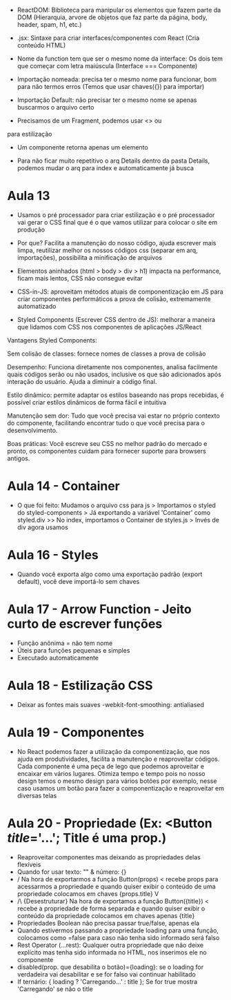 - ReactDOM: Biblioteca para manipular os elementos que fazem parte da DOM (Hierarquia, arvore de objetos que faz parte da página, body, header, spam, h1, etc.)

- .jsx: Sintaxe para criar interfaces/componentes com React (Cria conteúdo HTML)

- Nome da function tem que ser o mesmo nome da interface: Os dois tem que começar com letra maiúscula (Interface === Componente)

- Importação nomeada: precisa ter o mesmo nome para funcionar, bom para não termos erros (Temos que usar chaves({}) para importar)
- Importação Default: não precisar ter o mesmo nome se apenas buscarmos o arquivo certo

- Precisamos de um Fragment, podemos usar <> ou
<div> para estilização

- Um componente retorna apenas um elemento

- Para não ficar muito repetitivo o arq Details dentro da pasta Details, podemos mudar o arq para index e automaticamente já busca

# Aula 13
- Usamos o pré processador para criar estilização e o pré processador vai gerar o CSS final que é o que vamos utilizar para colocar o site em produção

- Por que? Facilita a manutenção do nosso código, ajuda escrever mais limpa, reutilizar melhor os nossos códigos css (separar em arq, importações), possibilita a minificação de arquivos

- Elementos aninhados (html > body > div > h1) impacta na performance, ficam mais lentos, CSS não consegue evitar

- CSS-in-JS: aproveitam métodos atuais de componentização em JS para criar componentes performáticos a prova de colisão, extremamente automatizado

- Styled Components (Escrever CSS dentro de JS): melhorar a maneira que lidamos com CSS nos componentes de aplicações JS/React

Vantagens Styled Components:

Sem colisão de classes: fornece nomes de classes a prova de colisão

Desempenho: Funciona diretamente nos componentes, analisa facilmente quais códigos serão ou não usados, inclusive os que são adicionados após interação do usuário. Ajuda a diminuir a código final.

Estilo dinâmico: permite adaptar os estilos baseando nas props recebidas, é possível criar estilos dinâmicos de forma fácil e intuitiva

Manutenção sem dor: Tudo que você precisa vai estar no próprio contexto do componente, facilitando encontrar tudo o que você precisa para o desenvolvimento.

Boas práticas: Você escreve seu CSS no melhor padrão do mercado e pronto, os componentes cuidam para fornecer suporte para browsers antigos.

# Aula 14 - Container
- O que foi feito: Mudamos o arquivo css para js > Importamos o styled do styled-components > Já exportando a variável 'Container' como styled.div >> No index, importamos o Container de styles.js > Invés de div agora usamos <Container>

# Aula 16 - Styles
- Quando você exporta algo como uma exportação padrão (export default), você deve importá-lo sem chaves

# Aula 17 - Arrow Function - Jeito curto de escrever funções
- Função anônima = não tem nome
- Úteis para funções pequenas e simples
- Executado automaticamente

# Aula 18 - Estilização CSS
- Deixar as fontes mais suaves -webkit-font-smoothing: antialiased

# Aula 19 - Componentes
- No React podemos fazer a utilização da componentização, que nos ajuda em produtividades, facilita a manutenção e reaproveitar códigos. Cada componente é uma peça de lego que podemos aproveitar e encaixar em vários lugares. Otimiza tempo e tempo pois no nosso design temos o mesmo design para vários botões por exemplo, nesse caso usamos um botão para fazer a componentização e reaproveitar em diversas telas

# Aula 20 - Propriedade (Ex: <Button *title*='...'; Title é uma prop.)
- Reaproveitar componentes mas deixando as propriedades delas flexíveis
- Quando for usar texto: "" & número: {}
- \/ Na hora de exportarmos a função Button(props) < recebe props para acessarmos a propriedade e quando quiser exibir o conteúdo de uma propriedade colocamos em chaves {props.title} V
- /\ {Desestruturar} Na hora de exportamos a função Button({title}) < recebe a propriedade de forma separada e quando quiser exibir o conteúdo da propriedade colocamos em chaves apenas {title}
- Propriedades Boolean não precisa passar true/false, apenas ela
- Quando estivermos passando a propriedade loading para uma função, colocamos como =false para caso não tenha sido informado será falso
- Rest Operator (...rest): Qualquer outra propriedade que não deixe explícito mas tenha sido informada no HTML, nos inserimos ele no componente
- disabled(prop. que desabilita o botão)={loading}: se o loading for verdadeira vai desabilitar e se for falso vai continuar habilitado
- If ternário: { loading ? 'Carregando...' : title }; Se for true mostra 'Carregando' se não o title